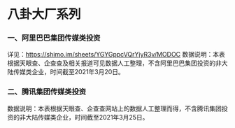 # 八卦大厂系列

### 一、阿里巴巴集团传媒类投资

详见：https://shimo.im/sheets/YGYGppcVQrYjyR3v/MODOC
数据说明：本表根据天眼查、企查查及相关报道可见数据人工整理，不含阿里巴巴集团投资的非大陆传媒类企业，时间截至2021年3月20日。

### 二、腾讯集团传媒类投资
数据说明：本表根据天眼查、企查查网站上的数据人工整理而得，不含腾讯集团投资的非大陆传媒类企业，时间截至2021年3月25日。
